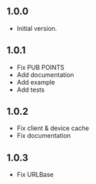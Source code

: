 ## 1.0.0
- Initial version.

## 1.0.1
- Fix PUB POINTS
- Add documentation
- Add example
- Add tests

## 1.0.2
- Fix client & device cache
- Fix documentation

## 1.0.3
- Fix URLBase